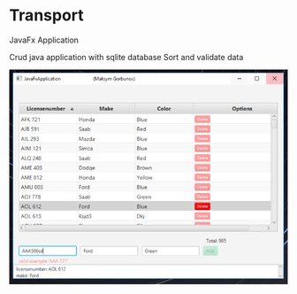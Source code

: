 # Transport

JavaFx Application

Crud java application with sqlite database
Sort and validate data

![](Transport.PNG)
